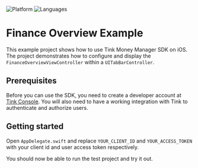 ![Platform](https://img.shields.io/badge/platform-iOS-orange.svg)
![Languages](https://img.shields.io/badge/languages-swift-orange.svg)

# Finance Overview Example 

This example project shows how to use Tink Money Manager SDK on iOS. The project demonstrates how to configure and display the `FinanceOverviewViewController` within a `UITabBarController`. 

## Prerequisites

Before you can use the SDK, you need to create a developer account at [Tink Console](https://console.tink.com/). You will also need to have a working integration with Tink to authenticate and authorize users. 

## Getting started

Open `AppDelegate.swift` and replace `YOUR_CLIENT_ID` and `YOUR_ACCESS_TOKEN` with your client id and user access token respectively.

You should now be able to run the test project and try it out.
